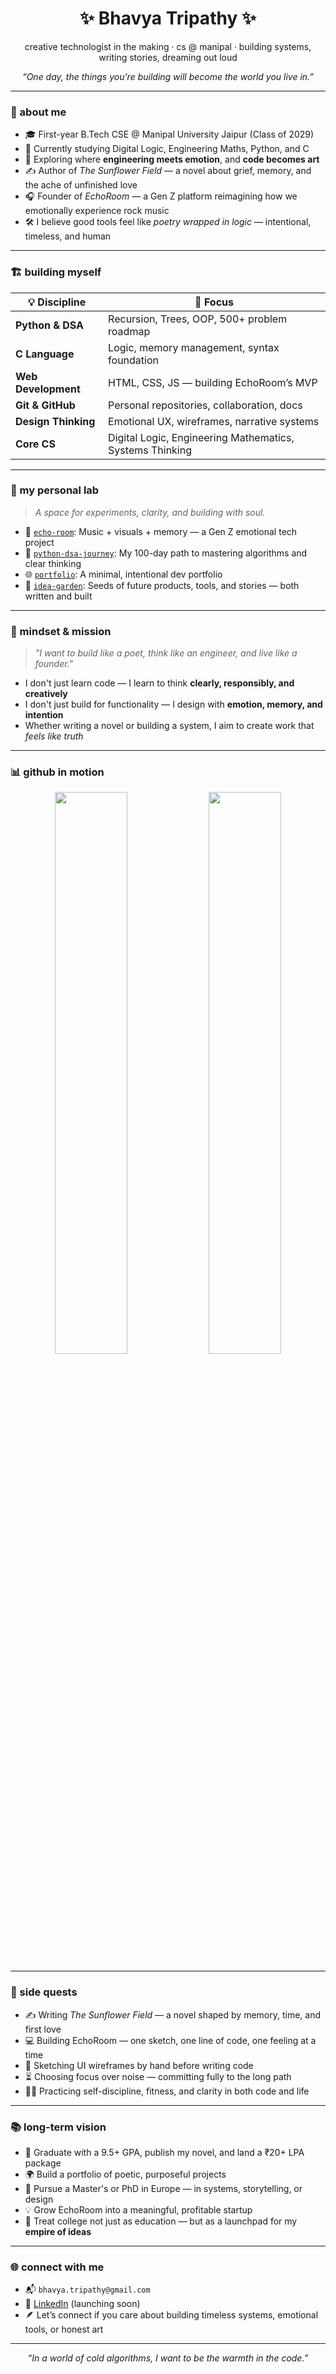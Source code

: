 <h1 align="center">✨ Bhavya Tripathy ✨</h1>
<p align="center">
  creative technologist in the making · cs @ manipal · building systems, writing stories, dreaming out loud  
</p>
<p align="center"><i>“One day, the things you're building will become the world you live in.”</i></p>

---

### 🌻 about me

- 🎓 First-year B.Tech CSE @ Manipal University Jaipur (Class of 2029)  
- 📍 Currently studying Digital Logic, Engineering Maths, Python, and C  
- 🧠 Exploring where **engineering meets emotion**, and **code becomes art**  
- ✍️ Author of *The Sunflower Field* — a novel about grief, memory, and the ache of unfinished love  
- 🎧 Founder of *EchoRoom* — a Gen Z platform reimagining how we emotionally experience rock music  
- 🛠 I believe good tools feel like *poetry wrapped in logic* — intentional, timeless, and human  

---

### 🏗️ building myself

| 💡 Discipline         | 🎯 Focus |
|----------------------|---------|
| **Python & DSA**     | Recursion, Trees, OOP, 500+ problem roadmap |
| **C Language**       | Logic, memory management, syntax foundation |
| **Web Development**  | HTML, CSS, JS — building EchoRoom’s MVP |
| **Git & GitHub**     | Personal repositories, collaboration, docs |
| **Design Thinking**  | Emotional UX, wireframes, narrative systems |
| **Core CS**          | Digital Logic, Engineering Mathematics, Systems Thinking |

---

### 🔬 my personal lab  
> *A space for experiments, clarity, and building with soul.*

- 🔧 [`echo-room`](https://echoroom.my.canva.site): Music + visuals + memory — a Gen Z emotional tech project  
- 🐍 [`python-dsa-journey`](https://github.com/bhavya-tripathy/python-dsa-journey): My 100-day path to mastering algorithms and clear thinking  
- 🌐 [`portfolio`](https://echoroom.my.canva.site/bhavya-tripathy): A minimal, intentional dev portfolio  
- 🌱 [`idea-garden`](#): Seeds of future products, tools, and stories — both written and built

---

### 🧠 mindset & mission

> *"I want to build like a poet, think like an engineer, and live like a founder."*

- I don't just learn code — I learn to think **clearly, responsibly, and creatively**  
- I don't just build for functionality — I design with **emotion, memory, and intention**  
- Whether writing a novel or building a system, I aim to create work that *feels like truth*  

---

### 📊 github in motion

<p align="center">
  <img src="https://github-readme-stats.vercel.app/api?username=bhavya-tripathy&show_icons=true&theme=tokyonight&hide_title=true&hide_border=true" width="48%"/>
  <img src="https://github-readme-streak-stats.herokuapp.com/?user=bhavya-tripathy&theme=tokyonight&hide_border=true" width="48%"/>
</p>

---

### 🧭 side quests

- ✍️ Writing *The Sunflower Field* — a novel shaped by memory, time, and first love  
- 💻 Building EchoRoom — one sketch, one line of code, one feeling at a time  
- 📒 Sketching UI wireframes by hand before writing code  
- ⏳ Choosing focus over noise — committing fully to the long path  
- 🧘‍♂️ Practicing self-discipline, fitness, and clarity in both code and life  

---

### 📚 long-term vision

- 💼 Graduate with a 9.5+ GPA, publish my novel, and land a ₹20+ LPA package  
- 🌍 Build a portfolio of poetic, purposeful projects  
- 📖 Pursue a Master's or PhD in Europe — in systems, storytelling, or design  
- 💡 Grow EchoRoom into a meaningful, profitable startup  
- 🧠 Treat college not just as education — but as a launchpad for my **empire of ideas**

---

### 🌐 connect with me

- 📬 `bhavya.tripathy@gmail.com`  
- 🔗 [LinkedIn](#) (launching soon)  
- 🪶 Let’s connect if you care about building timeless systems, emotional tools, or honest art  

---

<p align="center"><i>“In a world of cold algorithms, I want to be the warmth in the code.”</i></p>



